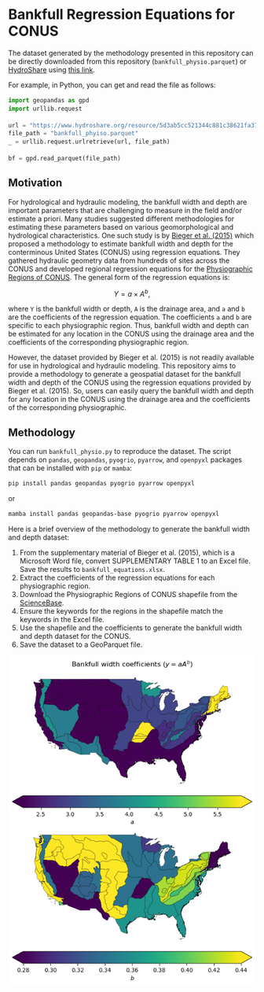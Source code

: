 # Bankfull Regression Equations for CONUS

The dataset generated by the methodology presented in this repository can
be directly downloaded from this repository (`bankfull_physio.parquet`) or
[HydroShare](https://www.hydroshare.org/resource/5d3ab5cc521344c881c38621fa3769f1/)
using
[this link](https://www.hydroshare.org/resource/5d3ab5cc521344c881c38621fa3769f1/data/contents/bankfull_phyiso.parquet).

For example, in Python, you can get and read the file as follows:

```python
import geopandas as gpd
import urllib.request

url = "https://www.hydroshare.org/resource/5d3ab5cc521344c881c38621fa3769f1/data/contents/bankfull_phyiso.parquet"
file_path = "bankfull_phyiso.parquet"
_ = urllib.request.urlretrieve(url, file_path)

bf = gpd.read_parquet(file_path)
```

## Motivation

For hydrological and hydraulic modeling, the bankfull width and depth are
important parameters that are challenging to measure in the field and/or
estimate a priori. Many studies suggested different methodologies for estimating
these parameters based on various geomorphological and hydrological characteristics.
One such study is by [Bieger et al. (2015)](https://doi.org/10.1111/jawr.12282)
which proposed a methodology to estimate bankfull width and depth for the conterminous
United States (CONUS) using regression equations. They gathered hydraulic geometry
data from hundreds of sites across the CONUS and developed regional regression
equations for the
[Physiographic Regions of CONUS](https://www.sciencebase.gov/catalog/item/631405bbd34e36012efa304e).
The general form of the regression equations is:

$$
Y = a \times A^b,
$$

where `Y` is the bankfull width or depth, `A` is the drainage area, and `a` and `b`
are the coefficients of the regression equation. The coefficients `a` and `b` are
specific to each physiographic region. Thus, bankfull width and depth can be
estimated for any location in the CONUS using the drainage area and the coefficients
of the corresponding physiographic region.

However, the dataset provided by Bieger et al. (2015) is not readily available
for use in hydrological and hydraulic modeling. This repository aims to provide
a methodology to generate a geospatial dataset for the bankfull width and depth
of the CONUS using the regression equations provided by Bieger et al. (2015).
So, users can easily query the bankfull width and depth for any location in the
CONUS using the drainage area and the coefficients of the corresponding physiographic.

## Methodology

You can run `bankfull_physio.py` to reproduce the dataset. The script depends on
`pandas`, `geopandas`, `pyogrio`, `pyarrow`, and `openpyxl` packages that can be installed
with `pip` or `mamba`:

```bash
pip install pandas geopandas pyogrio pyarrow openpyxl
```

or

```bash
mamba install pandas geopandas-base pyogrio pyarrow openpyxl
```

Here is a brief overview of the methodology to generate the bankfull width
and depth dataset:

1. From the supplementary material of Bieger et al. (2015), which is a Microsoft
   Word file, convert SUPPLEMENTARY TABLE 1 to an Excel file. Save the results
   to `bankfull_equations.xlsx`.
1. Extract the coefficients of the regression equations for each physiographic
   region.
1. Download the Physiographic Regions of CONUS shapefile from the
   [ScienceBase](https://www.sciencebase.gov/catalog/item/631405bbd34e36012efa304e).
1. Ensure the keywords for the regions in the shapefile match the keywords in the
   Excel file.
1. Use the shapefile and the coefficients to generate the bankfull width and depth
    dataset for the CONUS.
1. Save the dataset to a GeoParquet file.

![Bankfull width](width_plot.png)
